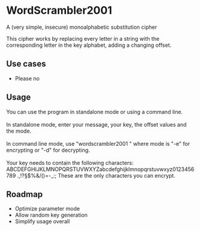 # WordScrambler2001
A (very simple, insecure) monoalphabetic substitution cipher

This cipher works by replacing every letter in a string with the corresponding letter in the key alphabet, adding a changing offset.

## Use cases
- Please no

## Usage
You can use the program in standalone mode or using a command line.
<br><br>
In standalone mode, enter your message, your key, the offset values and the mode.
<br><br>
In command line mode, use "wordscrambler2001 <mode> <message> <key> <initial shift> <shift>" where mode is "-e" for encrypting or "-d" for decrypting.
<br><br>
Your key needs to contain the following characters: ABCDEFGHIJKLMNOPQRSTUVWXYZabcdefghijklmnopqrstuvwxyz0123456789 .,!?§$%&/()=-_:;
These are the only characters you can encrypt.

## Roadmap
- Optimize parameter mode
- Allow random key generation
- Simplify usage overall
